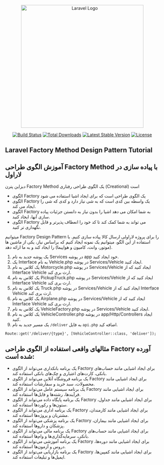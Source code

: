<p align="center"><a href="https://laravel.com" target="_blank"><img src="https://raw.githubusercontent.com/laravel/art/master/logo-lockup/5%20SVG/2%20CMYK/1%20Full%20Color/laravel-logolockup-cmyk-red.svg" width="400" alt="Laravel Logo"></a></p>

<p align="center">
<a href="https://github.com/laravel/framework/actions"><img src="https://github.com/laravel/framework/workflows/tests/badge.svg" alt="Build Status"></a>
<a href="https://packagist.org/packages/laravel/framework"><img src="https://img.shields.io/packagist/dt/laravel/framework" alt="Total Downloads"></a>
<a href="https://packagist.org/packages/laravel/framework"><img src="https://img.shields.io/packagist/v/laravel/framework" alt="Latest Stable Version"></a>
<a href="https://packagist.org/packages/laravel/framework"><img src="https://img.shields.io/packagist/l/laravel/framework" alt="License"></a>
</p>

## Laravel Factory Method Design Pattern Tutorial
## آموزش الگوی طراحی Factory Method با پیاده سازی در لاراول

دیزاین پترن Factory Method یک الگوی طراحی رفتاری (Creational) است

- الگوی Factory یک الگوی طراحی است که برای ایجاد اشیا استفاده می شود
- الگوی Factory یک واسطه بین کدی است که به شی نیاز دارد و کدی که شی را ایجاد می کند.
- الگوی Factory به شما امکان می دهد اشیا را بدون نیاز به دانستن جزئیات پیاده سازی آنها، ایجاد کنید.
- الگوی Factory می تواند به شما کمک کند تا کد خود را انعطاف پذیرتر و قابل نگهداری تر کنید.

میتوانیم Factory Design Pattern را برای پروژه لاراولی ارسال کالا پیاده سازی کنیم.
با استفاده از این الگو، میتوانیم یک نمونه ایجاد کنیم
که براساس نیاز، یکی از ماشین ها (موتور، وانت، کامیون و هواپیما) را ایجاد کند و به ما ارائه دهد.

1. یک پوشه جدید به نام Services در پوشه app خود ایجاد کنید.
2. یک Interface  به نام Vehicle.php در پوشه Services/Vehicle ایجاد کنید.
3. یک کلاس  به نام Motorcycle.php در پوشه Services/Vehicle ایجاد کنید که از Interface Vehicle ارث بری کند.
4. یک کلاس  به نام PickupTruck.php در پوشه Services/Vehicle ایجاد کنید که از Interface Vehicle ارث بری کند.
5. یک کلاس  به نام Truck.php در پوشه Services/Vehicle ایجاد کنید که از Interface Vehicle ارث بری کند.
6. یک کلاس  به نام Airplane.php در پوشه Services/Vehicle ایجاد کنید که از Interface Vehicle ارث بری کند.
7. یک کلاس  به نام VehicleFactory.php در پوشه Services/Vehicle ایجاد کنید.
8. یک کلاس  به نام VehicleController.php در پوشه app/Http/Controllers ایجاد کنید.
9. یک مسیر جدید به نام `/deliver` به فایل `api.php` اضافه کید.
```
Route::get('/deliver/{type}', [VehicleController::class, 'deliver']);
```

## مثالهای واقعی استفاده از الگوی طراحی Factory آورده شده است: 
- یک برنامه بانکداری می‌تواند از الگوی Factory برای ایجاد اشیایی مانند حساب‌های بانکی، کارت‌های اعتباری و چک‌های بانکی استفاده کند.
- یک برنامه فروشگاه آنلاین می‌تواند از الگوی Factory برای ایجاد اشیایی مانند محصولات، سبد خرید و سفارشات استفاده کند.
- یک برنامه سیستم عامل می‌تواند از الگوی Factory برای ایجاد اشیایی مانند فرآیندها، رشته‌ها و فایل‌ها استفاده کند.
- یک برنامه پایگاه داده می‌تواند از الگوی Factory برای ایجاد اشیایی مانند جداول، ستون‌ها و رکوردها استفاده کند.
- یک برنامه اداری می‌تواند از الگوی Factory برای ایجاد اشیایی مانند کارمندان، مشتریان و پروژه‌ها استفاده کند.
- یک برنامه پزشکی می‌تواند از الگوی Factory برای ایجاد اشیایی مانند بیماران، پزشکان و داروها استفاده کند.
- یک برنامه مالی می‌تواند از الگوی Factory برای ایجاد اشیایی مانند حساب‌های بانکی، سرمایه‌گذاری‌ها و وام‌ها استفاده کند.
- یک برنامه آموزشی می‌تواند از الگوی Factory برای ایجاد اشیایی مانند دوره‌ها، دروس و آزمون‌ها استفاده کند.
- یک برنامه بازاریابی می‌تواند از الگوی Factory برای ایجاد اشیایی مانند کمپین‌ها، ایمیل‌ها و تبلیغات استفاده کند.
